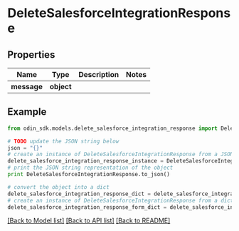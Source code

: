 # DeleteSalesforceIntegrationResponse


## Properties

Name | Type | Description | Notes
------------ | ------------- | ------------- | -------------
**message** | **object** |  | 

## Example

```python
from odin_sdk.models.delete_salesforce_integration_response import DeleteSalesforceIntegrationResponse

# TODO update the JSON string below
json = "{}"
# create an instance of DeleteSalesforceIntegrationResponse from a JSON string
delete_salesforce_integration_response_instance = DeleteSalesforceIntegrationResponse.from_json(json)
# print the JSON string representation of the object
print DeleteSalesforceIntegrationResponse.to_json()

# convert the object into a dict
delete_salesforce_integration_response_dict = delete_salesforce_integration_response_instance.to_dict()
# create an instance of DeleteSalesforceIntegrationResponse from a dict
delete_salesforce_integration_response_form_dict = delete_salesforce_integration_response.from_dict(delete_salesforce_integration_response_dict)
```
[[Back to Model list]](../README.md#documentation-for-models) [[Back to API list]](../README.md#documentation-for-api-endpoints) [[Back to README]](../README.md)


